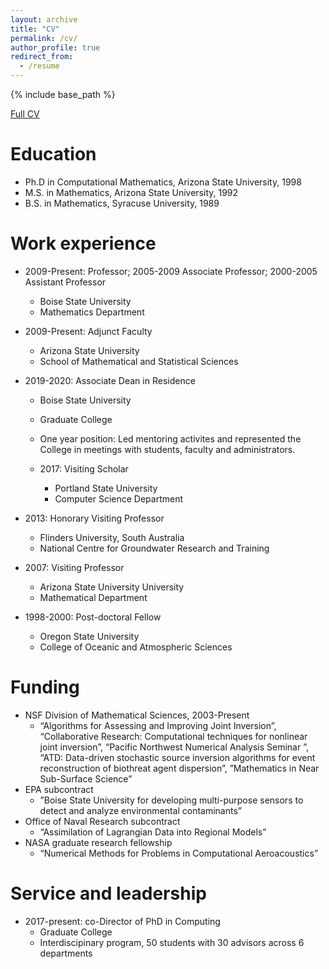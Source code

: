 ```yaml
---
layout: archive
title: "CV"
permalink: /cv/
author_profile: true
redirect_from:
  - /resume
---
```


{% include base_path %}

[Full CV](https://jodimead.github.io/files/vita20.pdf)

Education
======
* Ph.D in Computational Mathematics, Arizona State University, 1998
* M.S. in Mathematics, Arizona State University, 1992
* B.S. in Mathematics, Syracuse University, 1989

Work experience
======
* 2009-Present: Professor; 2005-2009 Associate Professor; 2000-2005 Assistant Professor
  * Boise State University
  * Mathematics Department

* 2009-Present: Adjunct Faculty
  * Arizona State University 
  * School of Mathematical and Statistical Sciences

* 2019-2020: Associate Dean in Residence
  * Boise State University
  * Graduate College
  * One year position:  Led mentoring activites and represented the College in meetings with students, faculty and administrators.
  
  * 2017: Visiting Scholar
    * Portland State University
    * Computer Science Department
    
 * 2013: Honorary Visiting Professor
    * Flinders University, South Australia
    * National Centre for Groundwater Research and Training

  * 2007: Visiting Professor
    * Arizona State University University
    * Mathematical Department
    
 * 1998-2000: Post-doctoral Fellow
    * Oregon State University 
    * College of Oceanic and Atmospheric Sciences


Funding
======
* NSF Division of Mathematical Sciences, 2003-Present
  * “Algorithms for Assessing and Improving Joint Inversion”, “Collaborative Research: Computational techniques for nonlinear joint inversion”, “Pacific Northwest Numerical Analysis Seminar ”, “ATD: Data-driven stochastic source inversion algorithms for event reconstruction of biothreat agent dispersion”, ”Mathematics in Near Sub-Surface Science”
* EPA subcontract
  * ”Boise State University for developing multi-purpose sensors to detect and analyze environmental contaminants”
* Office of Naval Research subcontract
  * “Assimilation of Lagrangian Data into Regional Models”
* NASA graduate research fellowship
  * “Numerical Methods for Problems in Computational Aeroacoustics”
  
Service and leadership
======
* 2017-present: co-Director of PhD in Computing
  * Graduate College
  * Interdiscipinary program, 50 students with 30 advisors across 6 departments
